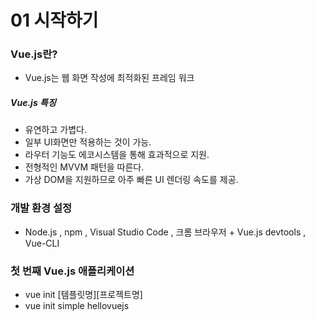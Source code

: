 # 01 시작하기

### Vue.js란?

- Vue.js는 웹 화면 작성에 최적화된 프레임 워크

##### Vue.js 특징

- 유연하고 가볍다.
- 일부 UI화면만 적용하는 것이 가능.
- 라우터 기능도 에코시스템을 통해 효과적으로 지원.
- 전형적인 MVVM 패턴을 따른다.
- 가상 DOM을 지원하므로 아주 빠른 UI 렌더링 속도를 제공.

### 개발 환경 설정

- Node.js , npm , Visual Studio Code , 크롬 브라우저 + Vue.js devtools , Vue-CLI

### 첫 번째 Vue.js 애플리케이션

- vue init [템플릿명][프로젝트명]
- vue init simple hellovuejs
